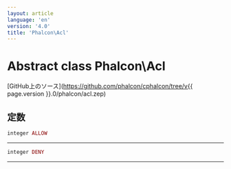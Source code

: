 ```yaml
---
layout: article
language: 'en'
version: '4.0'
title: 'Phalcon\Acl'
---
```

# Abstract class **Phalcon\Acl**

[GitHub上のソース](https://github.com/phalcon/cphalcon/tree/v{{ page.version }}.0/phalcon/acl.zep)

## 定数

```php
integer ALLOW
```

* * *

```php
integer DENY
```

* * *